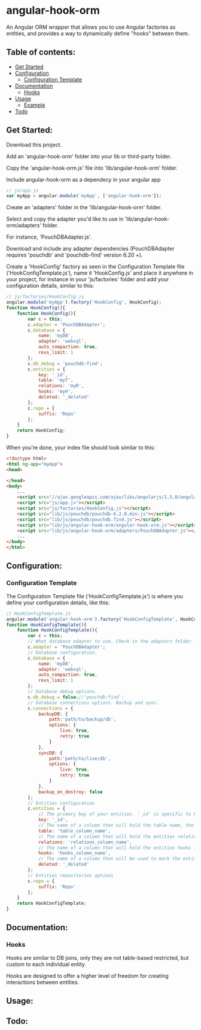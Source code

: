 angular-hook-orm
=====================
An Angular ORM wrapper that allows you to use Angular factories as entities,
and provides a way to dynamically define "hooks" between them.


## Table of contents:
- [Get Started](#get-started)
- [Configuration](#configuration)
  - [Configuration Template](#configuration-template)
- [Documentation](#documentation)
  - [Hooks](#hooks)
- [Usage](#usage)
  - [Example](#usage-example)
- [Todo](#todo)


## Get Started:

Download this project.

Add an 'angular-hook-orm' folder into your lib or third-party folder.

Copy the 'angular-hook-orm.js' file into 'lib/angular-hook-orm' folder.

Include angular-hook-orm as a dependecy in your angular app

```javascript
// js/app.js
var myApp = angular.module('myApp', ['angular-hook-orm']);
```

Create an 'adapters' folder in the 'lib/angular-hook-orm' folder.

Select and copy the adapter you'd like to use in 'lib/angular-hook-orm/adapters' folder.

For instance, 'PouchDBAdapter.js'.

Download and include any adapter dependencies (PouchDBAdapter requires 'pouchdb' and 'pouchdb-find' version 6.20 +).

Create a 'HookConfig' factory as seen in the Configuration Template file ('HookConfigTemplate.js'), name it 'HookConfig.js' and place it anywhere in your project, for instance in your 'js/factories' folder and add your configuration details, similar to this:

```javascript
// js/factories/HookConfig.js
angular.module('myApp').factory('HookConfig', HookConfig);
function HookConfig(){
    function HookConfig(){
        var c = this;
        c.adapter = 'PouchDBAdapter';
        c.database = {
            name: 'myDB',
            adapter: 'websql',
            auto_compaction: true,
            revs_limit: 1
        };
        c.db_debug = 'pouchdb:find';
        c.entities = {
            key: '_id',
            table: 'myT',
            relations: 'myR',
            hooks: 'myH',
            deleted: '_deleted'
        };
        c.repo = {
            suffix: 'Repo'
        };
    }
    return HookConfig;
}

```
When you're done, your index file should look similar to this:

```html
<!doctype html>
<html ng-app="myApp">
<head>

</head>
<body>
    ...
    <script src="//ajax.googleapis.com/ajax/libs/angularjs/1.5.8/angular.min.js"></script>
    <script src="js/app.js"></script>
    <script src="js/factories/HookConfig.js"></script>
    <script src="lib/js/pouchdb/pouchdb-6.2.0.min.js"></script>
    <script src="lib/js/pouchdb/pouchdb.find.js"></script>
    <script src="lib/js/angular-hook-orm/angular-hook-orm.js"></script>
    <script src="lib/js/angular-hook-orm/adapters/PouchDBAdapter.js"></script>
    ...
</body>
</html>
```

## Configuration:
 ### Configuration Template 
The Configuration Template file ('HookConfigTemplate.js') is where you define your configuration details, like this:

```javascript
// HookConfigTemplate.js
angular.module('angular-hook-orm').factory('HookConfigTemplate', HookConfigTemplate);
function HookConfigTemplate(){
    function HookConfigTemplate(){
        var c = this;
        // What database adapter to use. Check in the adapters folder.
        c.adapter = 'PouchDBAdapter';
        // Database configuration.
        c.database = {
            name: 'myDB',
            adapter: 'websql',
            auto_compaction: true,
            revs_limit: 1
        };
        // Database debug options.
        c.db_debug = false;//'pouchdb:find';
        // Database connections options. Backup and sync.
        c.connections = {
            backupDB: {
                path:'path/to/backup/db',
                options: {
                    live: true,
                    retry: true
                }
            },
            syncDB: {
                path:'path/to/live/db',
                options: {
                    live: true,
                    retry: true
                }
            },
            backup_on_destroy: false
        };
        // Entities configuration
        c.entities = {
            // The primary key of your entities. '_id' is specific to PouchDB.
            key: '_id',
            // The name of a column that will hold the table name, the type distinction between your entities.
            table: 'table_column_name',
            // The name of a column that will hold the entities relations.
            relations: 'relations_column_name',
            // The name of a column that will hold the entities hooks (think of them as joins).
            hooks: 'hooks_column_name',
            // The name of a column that will be used to mark the entities as deleted.
            deleted: '_deleted'
        };
        // Entities repositories options
        c.repo = {
            suffix: 'Repo'
        };
    }
    return HookConfigTemplate;
}


```

## Documentation:

 ### Hooks

 Hooks are similar to DB joins, only they are not table-based restricted,
 but custom to each individual entity.

 Hooks are designed to offer a higher level of freedom for creating interactions between entities.

## Usage:


## Todo:


